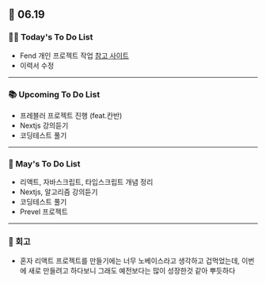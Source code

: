 ## 📆 06.19

### 💁‍♀️ Today's To Do List

- Fend 개인 프로젝트 작업 [참고 사이트](https://www.frontendmentor.io/challenges/rest-countries-api-with-color-theme-switcher-5cacc469fec04111f7b848ca)
- 이력서 수정

---

### 📚 Upcoming To Do List

- 프레블러 프로젝트 진행 (feat.칸반)
- Nextjs 강의듣기
- 코딩테스트 풀기

---

### 📌 May's To Do List

- 리액트, 자바스크립트, 타입스크립트 개념 정리
- Nextjs, 알고리즘 강의듣기
- 코딩테스트 풀기
- Prevel 프로젝트

---

### 👀 회고

- 혼자 리액트 프로젝트를 만들기에는 너무 노베이스라고 생각하고 겁먹었는데, 이번에 새로 만들려고 하다보니 그래도 예전보다는 많이 성장한것 같아 뿌듯하다
